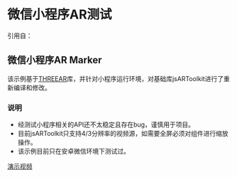 # 微信小程序AR测试引用自：## 微信小程序AR Marker该示例基于[THREEAR](https://github.com/JamesMilnerUK/THREEAR)库，并针对小程序运行环境，对基础库jsARToolkit进行了重新编译和修改。### 说明* 经测试小程序相关的API还不太稳定且存在bug，谨慎用于项目。* 目前jsARToolkit只支持4/3分辨率的视频源，如需要全屏必须对组件进行缩放操作。* 该示例目前只在安卓微信环境下测试过。[演示视频](https://h5.weishi.qq.com/weishi/feed/79CP0kmp21HQ7giOE)